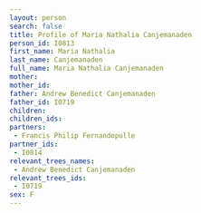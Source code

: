 ```yaml
---
layout: person
search: false
title: Profile of Maria Nathalia Canjemanaden
person_id: I0813
first_name: Maria Nathalia
last_name: Canjemanaden
full_name: Maria Nathalia Canjemanaden
mother: 
mother_id: 
father: Andrew Benedict Canjemanaden
father_id: I0719
children:
children_ids:
partners:
 - Francis Philip Fernandopulle
partner_ids:
 - I0814
relevant_trees_names:
 - Andrew Benedict Canjemanaden
relevant_trees_ids:
 - I0719
sex: F
---
```


